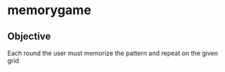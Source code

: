 # memorygame

## Objective

Each round the user must memorize the pattern and repeat on the given grid

